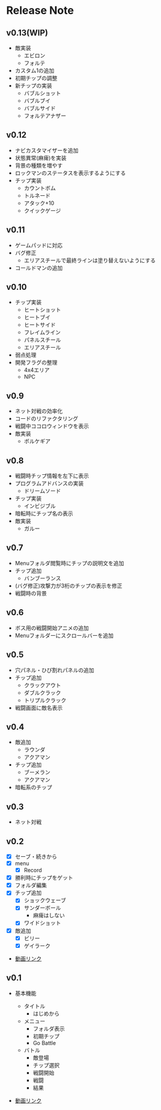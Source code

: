 # Release Note

## v0.13(WIP)

- 敵実装
  - エビロン
  - フォルテ
- カスタム1の追加
- 初期チップの調整
- 新チップの実装
  - バブルショット
  - バブルブイ
  - バブルサイド
  - フォルテアナザー

## v0.12

- ナビカスタマイザーを追加
- 状態異常(麻痺)を実装
- 背景の種類を増やす
- ロックマンのステータスを表示するようにする
- チップ実装
  - カウントボム
  - トルネード
  - アタック+10
  - クイックゲージ

## v0.11

- ゲームパッドに対応
- バグ修正
  - エリアスチールで最終ラインは塗り替えないようにする
- コールドマンの追加

## v0.10

- チップ実装
  - ヒートショット
  - ヒートブイ
  - ヒートサイド
  - フレイムライン
  - パネルスチール
  - エリアスチール
- 弱点処理
- 開発フラグの整理
  - 4x4エリア
  - NPC

## v0.9

- ネット対戦の効率化
- コードのリファクタリング
- 戦闘中ココロウィンドウを表示
- 敵実装
  - ボルケギア

## v0.8

- 戦闘時チップ情報を左下に表示
- プログラムアドバンスの実装
  - ドリームソード
- チップ実装
  - インビジブル
- 暗転時にチップ名の表示
- 敵実装
  - ガルー

## v0.7

- Menuフォルダ閲覧時にチップの説明文を追加
- チップ追加
  - バンブーランス
- (バグ修正)攻撃力が3桁のチップの表示を修正
- 戦闘時の背景

## v0.6

- ボス用の戦闘開始アニメの追加
- Menuフォルダーにスクロールバーを追加

## v0.5

- 穴パネル・ひび割れパネルの追加
- チップ追加
  - クラックアウト
  - ダブルクラック
  - トリプルクラック
- 戦闘画面に敵名表示

## v0.4

- 敵追加
  - ラウンダ
  - アクアマン
- チップ追加
  - ブーメラン
  - アクアマン
- 暗転系のチップ

## v0.3

- ネット対戦

## v0.2

- [x] セーブ・続きから
- [x] menu
  - [x] Record
- [x] 勝利時にチップをゲット
- [x] フォルダ編集
- [x] チップ追加
  - [x] ショックウェーブ
  - [x] サンダーボール
    - 麻痺はしない
  - [x] ワイドショット
- [x] 敵追加
  - [x] ビリー
  - [x] ゲイラーク

- [動画リンク](https://www.youtube.com/watch?v=HoBq4UgdDJI)

## v0.1

- 基本機能
  - タイトル
    - はじめから
  - メニュー
    - フォルダ表示
    - 初期チップ
    - Go Battle
  - バトル
    - 敵登場
    - チップ選択
    - 戦闘開始
    - 戦闘
    - 結果

- [動画リンク](https://www.youtube.com/watch?v=64gAXcK1KO4&t=24s&ab_channel=shunshun)
